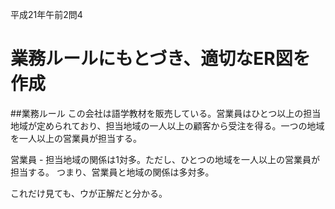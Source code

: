平成21年午前2問4

# 業務ルールにもとづき、適切なER図を作成

##業務ルール
この会社は語学教材を販売している。営業員はひとつ以上の担当地域が定められており、担当地域の一人以上の顧客から受注を得る。一つの地域を一人以上の営業員が担当する。

営業員 - 担当地域の関係は1対多。ただし、ひとつの地域を一人以上の営業員が担当する。
つまり、営業員と地域の関係は多対多。

これだけ見ても、ウが正解だと分かる。